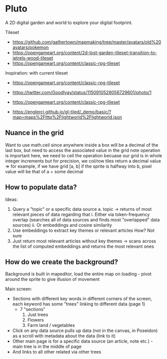 # Pluto
A 2D digital garden and world to explore your digital footprint.

Tileset 
- https://github.com/gathertown/mapmaking/tree/master/avatars/old%20avatars/pokemon
- https://opengameart.org/content/2d-lost-garden-tileset-transition-to-jetrels-wood-tileset
- https://opengameart.org/content/classic-rpg-tileset


Inspiration:
with current tileset 
- https://opengameart.org/content/classic-rpg-tileset

- https://twitter.com/Goodlyay/status/1150910528056729601/photo/1
- https://opengameart.org/content/classic-rpg-tileset
- https://englercj.github.io/gl-tiled/_demo/basic/?map=maps%2Flttp%2Flightworld%2Flightworld.json


## Nuance in the grid
Want to use math.ceil since anywhere inside a box will be a decimal of the last box, but need to access the associated value in the grid 
note operation is important here, we need to ceil the operation 
becuase our grid is in whole integer increments but for precision, we
col/row tiles return a decimal value => for example, if we have 
grid [a, b] if the sprite is halfway into b, pixel value will be that of a + some decimal

## How to populate data?
Ideas:
1. Query a "topic" or a specific data source
    a. topic -> returns of most relevant pieces of data regarding that
        i. Either via token-frequency overlap (searches all of data sources and finds most "overlapped" data sources)
        ii. Or embeddings and cosine similarity
2. Use embeddings to extract key themes or relevant articles
    How? Not sure
3. Just return most relevant articles without key themes -> scans across the list of computed embeddings and returns the most relevant ones

## How do we create the background?
Background is built in mapeditor, load the entire map on loading - pivot around the sprite to give illusion of movement


Main screen:
- Sections with different key words in different corners of the screen, each keyword has some "trees" linking to different data (page 1)
    - 7 "sections"
        1. Just trees
        2. Flowers
        3. Farm land / vegetables
- Click on any data source pulls up data (not in the canvas, in Poseidon) as a scroll with metadata about the data (link to it)
- Other main page is for a specific data source (an article, note etc.) - main tree is in the middle of page
- And links to all other related via other trees
